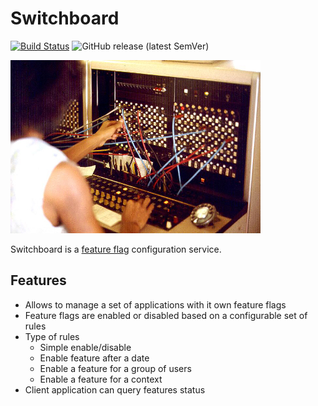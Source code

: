 # Switchboard

[![Build Status](https://jenkins-prod.api-platforms.telegraph.co.uk/buildStatus/icon?job=Dashboard%2Fswitchboard%2F1.x.x)](https://jenkins-prod.api-platforms.telegraph.co.uk/job/Dashboard/job/switchboard/job/1.x.x/)
![GitHub release (latest SemVer)](https://img.shields.io/github/v/release/telegraph/switchboard?sort=semver)

![Switchboard photo by Joseph A. Carr](/media/switchboard.jpg "Switchboard photo by Joseph A. Carr")

Switchboard is a [feature flag](https://martinfowler.com/articles/feature-toggles.html) configuration service.

## Features

- Allows to manage a set of applications with it own feature flags
- Feature flags are enabled or disabled based on a configurable set of rules
- Type of rules
  - Simple enable/disable
  - Enable feature after a date
  - Enable a feature for a group of users
  - Enable a feature for a context
- Client application can query features status
